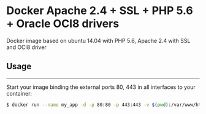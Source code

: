 # Docker Apache 2.4 + SSL + PHP 5.6 + Oracle OCI8 drivers

Docker image based on ubuntu 14.04 with PHP 5.6, Apache 2.4 with SSL and OCI8 driver

## Usage

---

Start your image binding the external ports 80, 443 in all interfaces to your container:

```sh
$ docker run --name my_app -d -p 80:80 -p 443:443 -v $(pwd):/var/www/html -e DOCUMENT_ROOT=/var/www/html/dev/public paliari/apache-ssl-php56-oci8
```

